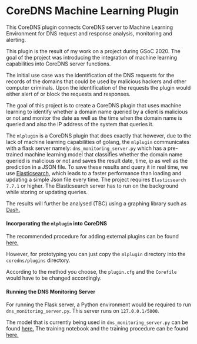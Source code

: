 # CoreDNS Machine Learning Plugin

This CoreDNS plugin connects CoreDNS server to Machine Learning Environment for
DNS request and response analysis, monitoring and alerting. 

This plugin is the result of my work on a project during GSoC 2020. The goal of 
the project was introducing the integration of machine learning capabilities
into CoreDNS server functions.

The initial use case was the identification of the DNS requests for the records
of the domains that could be used by malicious hackers and other computer 
criminals. Upon the identification of the requests the plugin would either alert
of or block the requests and responses.  

The goal of this project is to create a CoreDNS plugin that uses machine learning to identify whether a domain name 
queried by a client is malicious or not and monitor the date as well as the time when the domain name is queried and also the IP
address of the system that queries it. 

The `mlplugin` is a CoreDNS plugin that does exactly that however, due to the lack of machine learning capabilities of golang, 
the `mlplugin` communicates with a flask server namely: `dns_monitoring_server.py` which has a pre-trained machine learning
model that classifies whether the domain name queried is malicious or not and saves the result date, time, ip as well as
the prediction in a JSON file. To save these results and query it in real time, we use 
[Elasticsearch](https://www.elastic.co/), which leads to a faster performance than loading and updating a simple Json 
file every time. The project requires `Elasticsearch 7.7.1` or higher. The Elasticsearch server has to run on the
background while storing or updating queries.  

The results will further be analysed (TBC) using a graphing library such as [Dash.](https://plotly.com/dash/)

#### Incorporating the `mlplugin` into CoreDNS

The recommended procedure for adding external plugins can be found [here.](https://github.com/coredns/example)

However, for prototyping you can just copy the `mlplugin` directory into the `coredns/plugins` directory. 

According to the method you choose, the `plugin.cfg` and the `Corefile` would have to be changed accordingly.

#### Running the DNS Monitoring Server

For running the Flask server, a Python environment would be required to run `dns_monitoring_server.py`. This server 
runs on `127.0.0.1/5000`. 

The model that is currently being used in `dns_monitoring_server.py` can be found 
[here.](https://github.com/Chanakya-Ekbote/dns_alert_model/tree/master/saved_models) The training notebook and the 
training procedure can be found [here.](https://github.com/Chanakya-Ekbote/dns_alert_model)
